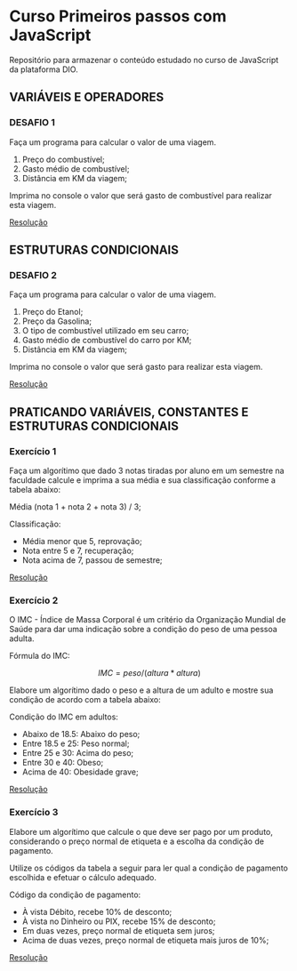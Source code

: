 # Curso Primeiros passos com JavaScript

Repositório para armazenar o conteúdo estudado no curso de JavaScript da plataforma DIO.

## VARIÁVEIS E OPERADORES

### DESAFIO 1

Faça um programa para calcular o valor de uma viagem.

1. Preço do combustível;
2. Gasto médio de combustível;
3. Distância em KM da viagem;

Imprima no console o valor que será gasto de combustível para realizar esta viagem.

[Resolução](/01-variaveis-e-operadores/desafio.md)

## ESTRUTURAS CONDICIONAIS

### DESAFIO 2

Faça um programa para calcular o valor de uma viagem.

1. Preço do Etanol;
2. Preço da Gasolina;
3. O tipo de combustível utilizado em seu carro;
4. Gasto médio de combustível do carro por KM;
5. Distância em KM da viagem;

Imprima no console o valor que será gasto para realizar esta viagem.

[Resolução](/02-estruturas-condicionais/desafio.md)

## PRATICANDO VARIÁVEIS, CONSTANTES E ESTRUTURAS CONDICIONAIS

### Exercício 1

Faça um algorítimo que dado 3 notas tiradas por aluno em um semestre na faculdade calcule e imprima a sua média e sua classificação conforme a tabela abaixo:

Média (nota 1 + nota 2 + nota 3) / 3;

Classificação:
* Média menor que 5, reprovação;
* Nota entre 5 e 7, recuperação;
* Nota acima de 7, passou de semestre;

[Resolução](/03-exercicios-praticos/ex1.md)

### Exercício 2

O IMC - Índice de Massa Corporal é um critério da Organização Mundial de Saúde para dar uma indicação sobre a condição do peso de uma pessoa adulta.

Fórmula do IMC:

$$
IMC = peso / (altura * altura)
$$

Elabore um algorítimo dado o peso e a altura de um adulto e mostre sua condição de acordo com a tabela abaixo:

Condição do IMC em adultos:
* Abaixo de 18.5: Abaixo do peso;
* Entre 18.5 e 25: Peso normal;
* Entre 25 e 30: Acima do peso;
* Entre 30 e 40: Obeso;
* Acima de 40: Obesidade grave;

[Resolução](/03-exercicios-praticos/ex2.md)

### Exercício 3

Elabore um algorítimo que calcule o que deve ser pago por um produto, considerando o preço normal de etiqueta e a escolha da condição de pagamento.

Utilize os códigos da tabela a seguir para ler qual a condição de pagamento escolhida e efetuar o cálculo adequado.

Código da condição de pagamento:

* À vista Débito, recebe 10% de desconto;
* À vista no Dinheiro ou PIX, recebe 15% de desconto;
* Em duas vezes, preço normal de etiqueta sem juros;
* Acima de duas vezes, preço normal de etiqueta mais juros de 10%;

[Resolução](/03-exercicios-praticos/ex3.md)